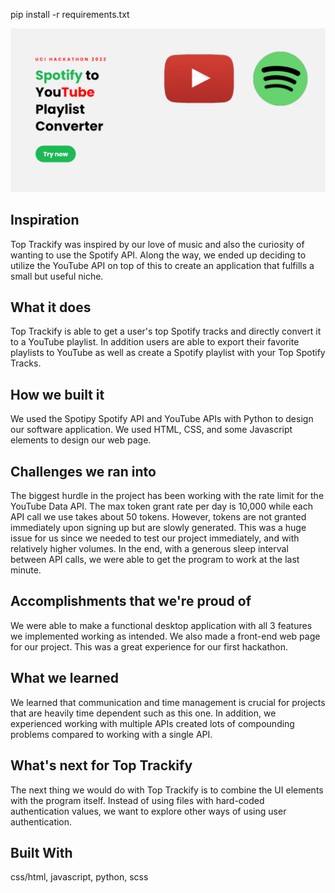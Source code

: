 pip install -r requirements.txt

![logo](https://github.com/ghostpyy/Youpify/blob/main/Top%20Trackify%20website/images/original.png)

## Inspiration

Top Trackify was inspired by our love of music and also the curiosity of wanting to use the Spotify API. Along the way, we ended up deciding to utilize the YouTube API on top of this to create an application that fulfills a small but useful niche.

## What it does

Top Trackify is able to get a user's top Spotify tracks and directly convert it to a YouTube playlist. In addition users are able to export their favorite playlists to YouTube as well as create a Spotify playlist with your Top Spotify Tracks.

## How we built it

We used the Spotipy Spotify API and YouTube APIs with Python to design our software application. We used HTML, CSS, and some Javascript elements to design our web page.

## Challenges we ran into

The biggest hurdle in the project has been working with the rate limit for the YouTube Data API. The max token grant rate per day is 10,000 while each API call we use takes about 50 tokens. However, tokens are not granted immediately upon signing up but are slowly generated. This was a huge issue for us since we needed to test our project immediately, and with relatively higher volumes. In the end, with a generous sleep interval between API calls, we were able to get the program to work at the last minute.

## Accomplishments that we're proud of

We were able to make a functional desktop application with all 3 features we implemented working as intended. We also made a front-end web page for our project. This was a great experience for our first hackathon.

## What we learned

We learned that communication and time management is crucial for projects that are heavily time dependent such as this one. In addition, we experienced working with multiple APIs created lots of compounding problems compared to working with a single API.

## What's next for Top Trackify

The next thing we would do with Top Trackify is to combine the UI elements with the program itself. Instead of using files with hard-coded authentication values, we want to explore other ways of using user authentication.

## Built With
css/html, javascript, python, scss
